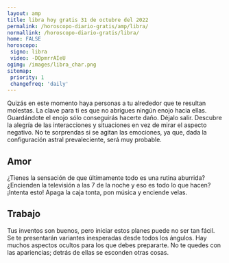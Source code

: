 ```yaml
---
layout: amp
title: libra hoy gratis 31 de octubre del 2022 
permalink: /horoscopo-diario-gratis/amp/libra/
normallink: /horoscopo-diario-gratis/libra/
home: FALSE
horoscopo:
 signo: libra
 video: -DQpmrrAIeU
ogimg: /images/libra_char.png
sitemap:
 priority: 1
 changefreq: 'daily'
---
```



Quizás en este momento haya personas a tu alrededor que te resultan molestas. La clave para ti es que no abrigues ningún enojo hacia ellas. Guardándote el enojo sólo conseguirás hacerte daño. Déjalo salir. Descubre la alegría de las interacciones y situaciones en vez de mirar el aspecto negativo. No te sorprendas si se agitan las emociones, ya que, dada la configuración astral prevaleciente, será muy probable.

## Amor

¿Tienes la sensación de que últimamente todo es una rutina aburrida? ¿Encienden la televisión a las 7 de la noche y eso es todo lo que hacen? ¡Intenta esto! Apaga la caja tonta, pon música y enciende velas.

## Trabajo

Tus inventos son buenos, pero iniciar estos planes puede no ser tan fácil. Se te presentarán variantes inesperadas desde todos los ángulos. Hay muchos aspectos ocultos para los que debes prepararte. No te quedes con las apariencias; detrás de ellas se esconden otras cosas.
